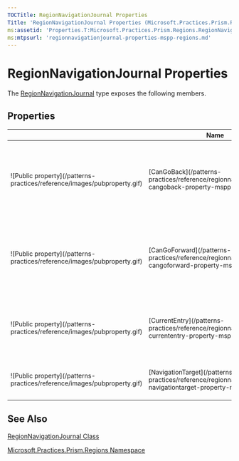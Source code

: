 ```yaml
---
TOCTitle: RegionNavigationJournal Properties
Title: 'RegionNavigationJournal Properties (Microsoft.Practices.Prism.Regions)'
ms:assetid: 'Properties.T:Microsoft.Practices.Prism.Regions.RegionNavigationJournal'
ms:mtpsurl: 'regionnavigationjournal-properties-mspp-regions.md'
---
```



# RegionNavigationJournal Properties

The [RegionNavigationJournal](/patterns-practices/reference/regionnavigationjournal-class-mspp-regions) type exposes the following members.

## Properties

<table>

<thead>
<tr class="header">
<th> </th>
<th>Name</th>
<th>Description</th>
</tr>
</thead>
<tbody>
<tr class="odd">
<td>![Public property](/patterns-practices/reference/images/pubproperty.gif)</td>
<td>[CanGoBack](/patterns-practices/reference/regionnavigationjournal-cangoback-property-mspp-regions)</td>
<td><div class="summary">
Gets a value that indicates whether there is at least one entry in the back navigation history.
</div></td>
</tr>
<tr class="even">
<td>![Public property](/patterns-practices/reference/images/pubproperty.gif)</td>
<td>[CanGoForward](/patterns-practices/reference/regionnavigationjournal-cangoforward-property-mspp-regions)</td>
<td><div class="summary">
Gets a value that indicates whether there is at least one entry in the forward navigation history.
</div></td>
</tr>
<tr class="odd">
<td>![Public property](/patterns-practices/reference/images/pubproperty.gif)</td>
<td>[CurrentEntry](/patterns-practices/reference/regionnavigationjournal-currententry-property-mspp-regions)</td>
<td><div class="summary">
Gets the current navigation entry of the content that is currently displayed.
</div></td>
</tr>
<tr class="even">
<td>![Public property](/patterns-practices/reference/images/pubproperty.gif)</td>
<td>[NavigationTarget](/patterns-practices/reference/regionnavigationjournal-navigationtarget-property-mspp-regions)</td>
<td><div class="summary">
Gets or sets the target that implements INavigate.
</div></td>
</tr>
</tbody>
</table>

## See Also

[RegionNavigationJournal Class](/patterns-practices/reference/regionnavigationjournal-class-mspp-regions)

[Microsoft.Practices.Prism.Regions Namespace](/patterns-practices/reference/mspp-regions-namespace)
